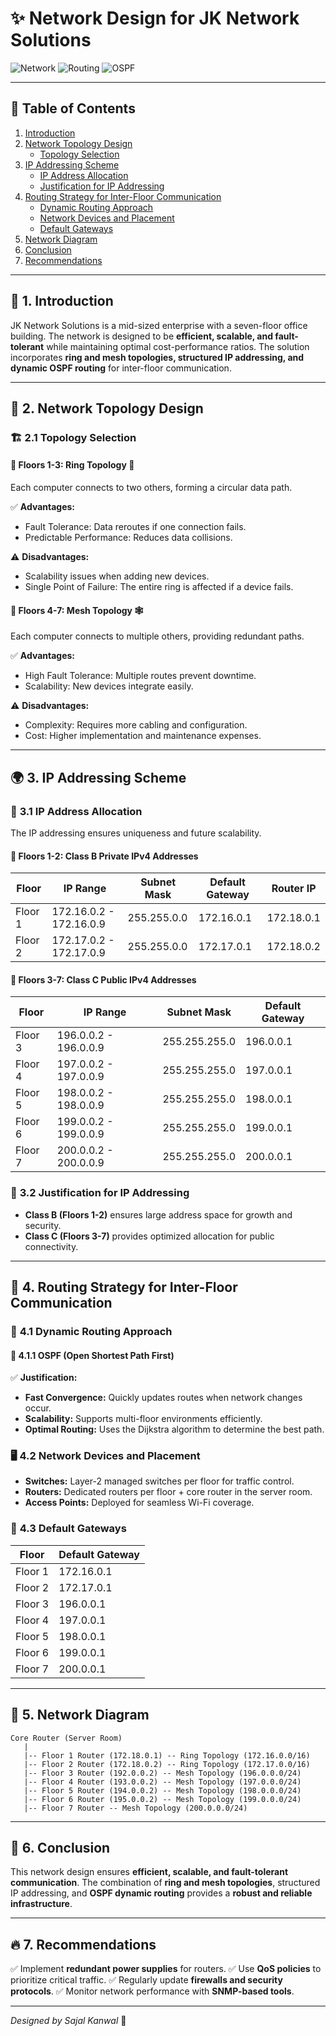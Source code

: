 # ✨ **Network Design for JK Network Solutions**

![Network](https://img.shields.io/badge/Network-Design-blue.svg) ![Routing](https://img.shields.io/badge/Dynamic-Routing-green.svg) ![OSPF](https://img.shields.io/badge/OSPF-Enabled-yellow.svg)

---

## 📑 **Table of Contents**

1. [Introduction](#introduction)
2. [Network Topology Design](#network-topology-design)
   - [Topology Selection](#topology-selection)
3. [IP Addressing Scheme](#ip-addressing-scheme)
   - [IP Address Allocation](#ip-address-allocation)
   - [Justification for IP Addressing](#justification-for-ip-addressing)
4. [Routing Strategy for Inter-Floor Communication](#routing-strategy-for-inter-floor-communication)
   - [Dynamic Routing Approach](#dynamic-routing-approach)
   - [Network Devices and Placement](#network-devices-and-placement)
   - [Default Gateways](#default-gateways)
5. [Network Diagram](#network-diagram)
6. [Conclusion](#conclusion)
7. [Recommendations](#recommendations)

---

## 📌 **1. Introduction**
JK Network Solutions is a mid-sized enterprise with a seven-floor office building. The network is designed to be **efficient, scalable, and fault-tolerant** while maintaining optimal cost-performance ratios. The solution incorporates **ring and mesh topologies, structured IP addressing, and dynamic OSPF routing** for inter-floor communication.

---

## 🔗 **2. Network Topology Design**
### 🏗 **2.1 Topology Selection**

#### 🏢 **Floors 1-3: Ring Topology** 🔄
Each computer connects to two others, forming a circular data path.

✅ **Advantages:**
- Fault Tolerance: Data reroutes if one connection fails.
- Predictable Performance: Reduces data collisions.

⚠ **Disadvantages:**
- Scalability issues when adding new devices.
- Single Point of Failure: The entire ring is affected if a device fails.

#### 🏢 **Floors 4-7: Mesh Topology** 🕸
Each computer connects to multiple others, providing redundant paths.

✅ **Advantages:**
- High Fault Tolerance: Multiple routes prevent downtime.
- Scalability: New devices integrate easily.

⚠ **Disadvantages:**
- Complexity: Requires more cabling and configuration.
- Cost: Higher implementation and maintenance expenses.

---

## 🌍 **3. IP Addressing Scheme**
### 📡 **3.1 IP Address Allocation**
The IP addressing ensures uniqueness and future scalability.

#### 🏢 **Floors 1-2: Class B Private IPv4 Addresses**
| Floor  | IP Range          | Subnet Mask   | Default Gateway | Router IP       |
|--------|------------------|--------------|----------------|----------------|
| Floor 1 | 172.16.0.2 - 172.16.0.9 | 255.255.0.0 | 172.16.0.1 | 172.18.0.1 |
| Floor 2 | 172.17.0.2 - 172.17.0.9 | 255.255.0.0 | 172.17.0.1 | 172.18.0.2 |

#### 🏢 **Floors 3-7: Class C Public IPv4 Addresses**
| Floor  | IP Range          | Subnet Mask   | Default Gateway |
|--------|------------------|--------------|----------------|
| Floor 3 | 196.0.0.2 - 196.0.0.9 | 255.255.255.0 | 196.0.0.1 |
| Floor 4 | 197.0.0.2 - 197.0.0.9 | 255.255.255.0 | 197.0.0.1 |
| Floor 5 | 198.0.0.2 - 198.0.0.9 | 255.255.255.0 | 198.0.0.1 |
| Floor 6 | 199.0.0.2 - 199.0.0.9 | 255.255.255.0 | 199.0.0.1 |
| Floor 7 | 200.0.0.2 - 200.0.0.9 | 255.255.255.0 | 200.0.0.1 |

### 📝 **3.2 Justification for IP Addressing**
- **Class B (Floors 1-2)** ensures large address space for growth and security.
- **Class C (Floors 3-7)** provides optimized allocation for public connectivity.

---

## 🚀 **4. Routing Strategy for Inter-Floor Communication**
### 🔀 **4.1 Dynamic Routing Approach**
#### 📡 **4.1.1 OSPF (Open Shortest Path First)**
✅ **Justification:**
- **Fast Convergence:** Quickly updates routes when network changes occur.
- **Scalability:** Supports multi-floor environments efficiently.
- **Optimal Routing:** Uses the Dijkstra algorithm to determine the best path.

### 🖥 **4.2 Network Devices and Placement**
- **Switches:** Layer-2 managed switches per floor for traffic control.
- **Routers:** Dedicated routers per floor + core router in the server room.
- **Access Points:** Deployed for seamless Wi-Fi coverage.

### 🎯 **4.3 Default Gateways**
| Floor  | Default Gateway |
|--------|----------------|
| Floor 1 | 172.16.0.1 |
| Floor 2 | 172.17.0.1 |
| Floor 3 | 196.0.0.1 |
| Floor 4 | 197.0.0.1 |
| Floor 5 | 198.0.0.1 |
| Floor 6 | 199.0.0.1 |
| Floor 7 | 200.0.0.1 |

---

## 📡 **5. Network Diagram**
```
Core Router (Server Room)
   |
   |-- Floor 1 Router (172.18.0.1) -- Ring Topology (172.16.0.0/16)
   |-- Floor 2 Router (172.18.0.2) -- Ring Topology (172.17.0.0/16)
   |-- Floor 3 Router (192.0.0.2) -- Mesh Topology (196.0.0.0/24)
   |-- Floor 4 Router (193.0.0.2) -- Mesh Topology (197.0.0.0/24)
   |-- Floor 5 Router (194.0.0.2) -- Mesh Topology (198.0.0.0/24)
   |-- Floor 6 Router (195.0.0.2) -- Mesh Topology (199.0.0.0/24)
   |-- Floor 7 Router -- Mesh Topology (200.0.0.0/24)
```

---

## 🎯 **6. Conclusion**
This network design ensures **efficient, scalable, and fault-tolerant communication**. The combination of **ring and mesh topologies**, structured IP addressing, and **OSPF dynamic routing** provides a **robust and reliable infrastructure**.

---

## 🔥 **7. Recommendations**
✅ Implement **redundant power supplies** for routers.
✅ Use **QoS policies** to prioritize critical traffic.
✅ Regularly update **firewalls and security protocols**.
✅ Monitor network performance with **SNMP-based tools**.

---

_Designed by Sajal Kanwal_ 🚀

